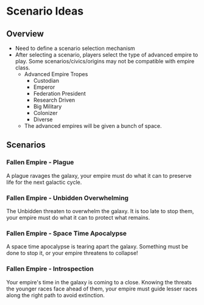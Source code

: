 # Scenario Ideas

## Overview

- Need to define a scenario selection mechanism
- After selecting a scenario, players select the type of advanced empire to play.
  Some scenarios/civics/origins may not be compatible with empire class.
  - Advanced Empire Tropes
    - Custodian 
    - Emperor
    - Federation President
    - Research Driven
    - Big Military
    - Colonizer
    - Diverse
  - The advanced empires will be given a bunch of space. 
  

## Scenarios

### Fallen Empire - Plague

A plague ravages the galaxy, your empire must do what it can to preserve life for the next galactic cycle.

### Fallen Empire - Unbidden Overwhelming

The Unbidden threaten to overwhelm the galaxy. It is too late to stop them, your empire must do what it can to protect what remains. 

### Fallen Empire - Space Time Apocalypse

A space time apocalypse is tearing apart the galaxy. Something must be done to stop it, or your empire threatens to collapse!

### Fallen Empire - Introspection 

Your empire's time in the galaxy is coming to a close. Knowing the threats the younger races face ahead of them, your 
empire must guide lesser races along the right path to avoid extinction.
